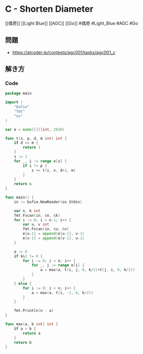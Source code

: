 # C - Shorten Diameter
[[偶奇]] [[Light Blue]] [[AGC]] [[Go]]
#偶奇 #Light_Blue #AGC #Go 

## 問題
- https://atcoder.jp/contests/agc001/tasks/agc001_c

## 解き方
### Code
```go
package main

import (
	"bufio"
	"fmt"
	"os"
)

var e = make([][]int, 2020)

func t(x, p, d, m int) int {
	if d == m {
		return 1
	}
	s := 1
	for _, i := range e[x] {
		if i != p {
			s += t(i, x, d+1, m)
		}
	}
	return s
}

func main() {
	in := bufio.NewReader(os.Stdin)

	var n, k int
	fmt.Fscan(in, &n, &k)
	for i := 0; i < n-1; i++ {
		var u, v int
		fmt.Fscan(in, &u, &v)
		e[u-1] = append(e[u-1], v-1)
		e[v-1] = append(e[v-1], u-1)
	}

	a := 0
	if k&1 != 0 {
		for i := 0; i < n; i++ {
			for _, j := range e[i] {
				a = max(a, t(i, j, 0, k/2)+t(j, i, 0, k/2))
			}
		}
	} else {
		for i := 0; i < n; i++ {
			a = max(a, t(i, -1, 0, k/2))
		}
	}

	fmt.Println(n - a)
}

func max(a, b int) int {
	if a > b {
		return a
	}
	return b
}
```